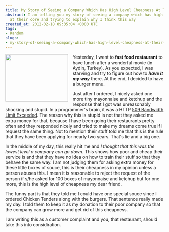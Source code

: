 ```yaml
---
title: My Story of Seeing a Company Which Has High Level Cheapness At Their Core
abstract: I am telling you my story of seeing a company which has high level cheapness
  at their core and trying to explain why I think this way
created_at: 2012-02-18 09:35:04 +0000 UTC
tags:
- Random
slugs:
- my-story-of-seeing-a-company-which-has-high-level-cheapness-at-their-core
---
```


<p><img src="http://www.tugberkugurlu.com/Content/Images/UploadedByAuthors/dscn4243-400x300.jpg" width="200" height="150" style="float: left; margin: 0 15px 15px 0;" />Yesterday, I went to <strong>fast food restaurant</strong> to have lunch after a wonderful movie (in Aydin, Turkey). As you expected, I was starving and try to figure out how to <strong><em>have it my way</em></strong> there. At the end, I decided to have a burger menu.</p>
<p>Just after I ordered, I nicely asked one more tiny&nbsp;<span>mayonnaise and ketchup and the response that I got was unreasonably shocking and stupid. In a programmer's brain, it was a HTTP&nbsp;<a href="http://en.wikipedia.org/wiki/List_of_HTTP_status_codes#509" title="http://en.wikipedia.org/wiki/List_of_HTTP_status_codes#509" target="_blank">509 Bandwidth Limit Exceeded</a>. The reason why this is stupid is not that they asked me extra money for that, because I have been going their restaurants pretty often and they responded nicely and tried to make my dreams come true if I request the same thing. Not to mention their stuff told me that this is the rule that they have been applying for nearly two years. That's lie and a big one.</span></p>
<p><span>In the middle of my day, t</span>his really hit me and<em> I thought that this was the lowest level a company can go down</em>. This shows how poor and cheap their service is and that they have no idea on how to train their stuff so that they behave the same way. I am not judging them for asking extra money for these little boxes of souce, this is their cheapness in my opinion unless a person abuses this. I mean it is reasonable to reject the request of the person if s/he asked for 100 boxes of&nbsp;mayonnaise and ketchup but for one more, this is the high level of cheapness my dear friend.</p>
<p><span>The funny part is that they told me I could have one special souce since I ordered Chicken Tenders along with the burgers. That sentence really made my day. I told them to keep it as my donation to their poor company so that the company can grow more and get rid of this cheapness.</span></p>
<p><span>I am writing this as a customer complaint and you, that restaurant, should take this into considiration.</span></p>